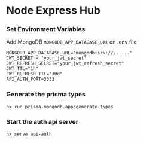 # Node Express Hub

### Set Environment Variables

Add MongoDB `MONGODB_APP_DATABASE_URL` on .env file

```
MONGODB_APP_DATABASE_URL="mongodb+srv://......"
JWT_SECRET = "your_jwt_secret"
JWT_REFRESH_SECRET="your_jwt_refresh_secret"
JWT_TTL="1h"
JWT_REFRESH_TTL="30d"
API_AUTH_PORT=3333
```

### Generate the prisma types

```
nx run prisma-mongodb-app:generate-types
```

### Start the auth api server

```
nx serve api-auth
```
